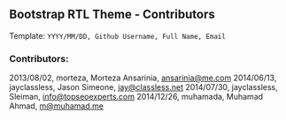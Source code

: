 ## Bootstrap RTL Theme - Contributors


Template:
`YYYY/MM/DD, Github Username, Full Name, Email`

### Contributors:

2013/08/02, morteza, Morteza Ansarinia, ansarinia@me.com
2014/06/13, jayclassless, Jason Simeone, jay@classless.net
2014/07/30, jayclassless, Sleiman, info@topseoexperts.com
2014/12/26, muhamada, Muhamad Ahmad, m@muhamad.me